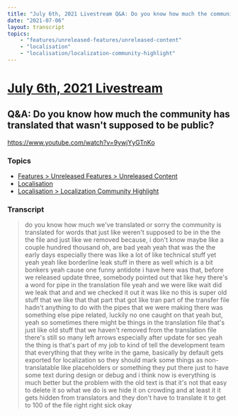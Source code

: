 ```yaml
---
title: "July 6th, 2021 Livestream Q&A: Do you know how much the community has translated that wasn't supposed to be public?"
date: "2021-07-06"
layout: transcript
topics:
    - "features/unreleased-features/unreleased-content"
    - "localisation"
    - "localisation/localization-community-highlight"
---
```

# [July 6th, 2021 Livestream](../2021-07-06.md)
## Q&A: Do you know how much the community has translated that wasn't supposed to be public?
https://www.youtube.com/watch?v=9ywjYyGTnKo

### Topics
* [Features > Unreleased Features > Unreleased Content](../topics/features/unreleased-features/unreleased-content.md)
* [Localisation](../topics/localisation.md)
* [Localisation > Localization Community Highlight](../topics/localisation/localization-community-highlight.md)

### Transcript

> do you know how much we've translated or sorry the community is translated for words that just like weren't supposed to be in the the the file and just like we removed because, i don't know maybe like a couple hundred thousand oh, are bad yeah yeah that was the the early days especially there was like a lot of like technical stuff yet yeah yeah like borderline leak stuff in there as well which is a bit bonkers yeah cause one funny antidote i have here was that, before we released update three, somebody pointed out that like hey there's a word for pipe in the translation file yeah and we were like wait did we leak that and and we checked it out it was like no this is super old stuff that we like that that part that got like tran part of the transfer file hadn't anything to do with the pipes that we were making there was something else pipe related, luckily no one caught on that yeah but, yeah so sometimes there might be things in the translation file that's just like old stuff that we haven't removed from the translation file there's still so many left arrows especially after update for sec yeah the thing is that's part of my job to kind of tell the development team that everything that they write in the game, basically by default gets exported for localization so they should mark some things as non-translatable like placeholders or something they put there just to have some text during design or debug and i think now is everything is much better but the problem with the old text is that it's not that easy to delete it so what we do is we hide it on crowding and at least it it gets hidden from translators and they don't have to translate it to get to 100 of the file right right sick okay
